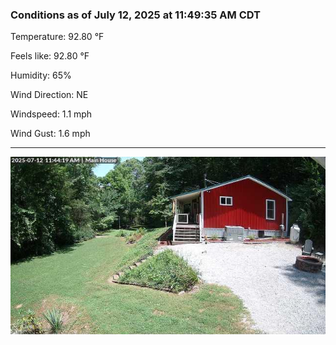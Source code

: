 ### Conditions as of July 12, 2025 at 11:49:35 AM CDT 

Temperature: 92.80 &deg;F

Feels like: 92.80 &deg;F

Humidity: 65%

Wind Direction: NE

Windspeed: 1.1 mph

Wind Gust: 1.6 mph

---

<img src="./images/latest.jpeg"/>

